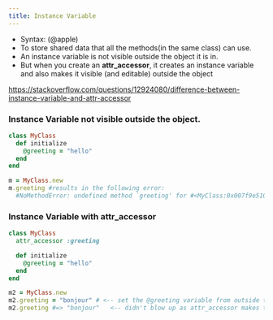 ```yaml
---
title: Instance Variable
---
```


- Syntax: (@apple)
- To store shared data that all the methods(in the same class) can use.
- An instance variable is not visible outside the object it is in.
- But when you create an **attr_accessor**, it creates an instance variable and also makes it visible (and editable) outside the object

https://stackoverflow.com/questions/12924080/difference-between-instance-variable-and-attr-accessor

### Instance Variable not visible outside the object.
```ruby
class MyClass
  def initialize
    @greeting = "hello"
  end
end

m = MyClass.new
m.greeting #results in the following error:
  #NoMethodError: undefined method `greeting' for #<MyClass:0x007f9e5109c058 @greeting="hello">
```

### Instance Variable with attr_accessor
```ruby
class MyClass
  attr_accessor :greeting

  def initialize
    @greeting = "hello"
  end
end

m2 = MyClass.new
m2.greeting = "bonjour" # <-- set the @greeting variable from outside the object
m2.greeting #=> "bonjour"   <-- didn't blow up as attr_accessor makes the variable accessible from outside the object
```